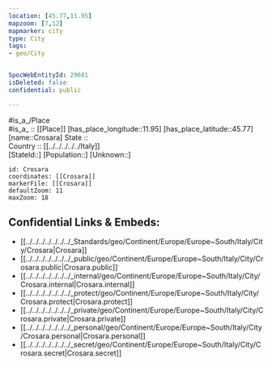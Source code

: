 ```yaml
---
location: [45.77,11.95] 
mapzoom: [7,12] 
mapmarker: city 
type: City
tags:
- geo/City


SpocWebEntityId: 29681
isDeleted: false
confidential: public

---
```

#is_a_/Place  
#is_a_ :: [[Place]] 
[has_place_longitude::11.95] 
[has_place_latitude::45.77] 
[name::Crosara] 
State ::  
Country :: [[../../../../../Italy]]  
[StateId::] 
[Population::] 
[Unknown::] 


```leaflet
id: Crosara
coordinates: [[Crosara]] 
markerFile: [[Crosara]] 
defaultZoom: 11 
maxZoom: 18
```


## Confidential Links & Embeds: 
- [[../../../../../../../_Standards/geo/Continent/Europe/Europe~South/Italy/City/Crosara|Crosara]] 
- [[../../../../../../../_public/geo/Continent/Europe/Europe~South/Italy/City/Crosara.public|Crosara.public]] 
- [[../../../../../../../_internal/geo/Continent/Europe/Europe~South/Italy/City/Crosara.internal|Crosara.internal]] 
- [[../../../../../../../_protect/geo/Continent/Europe/Europe~South/Italy/City/Crosara.protect|Crosara.protect]] 
- [[../../../../../../../_private/geo/Continent/Europe/Europe~South/Italy/City/Crosara.private|Crosara.private]] 
- [[../../../../../../../_personal/geo/Continent/Europe/Europe~South/Italy/City/Crosara.personal|Crosara.personal]] 
- [[../../../../../../../_secret/geo/Continent/Europe/Europe~South/Italy/City/Crosara.secret|Crosara.secret]] 
